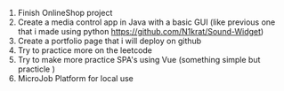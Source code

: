 1. Finish OnlineShop project
2. Create a media control app in Java with a basic GUI (like previous one that i made using python https://github.com/N1krat/Sound-Widget) 
3. Create a portfolio page that i will deploy on github
4. Try to practice more on the leetcode 
5. Try to make more practice SPA's using Vue (something simple but practicle )
6. MicroJob Platform for local use